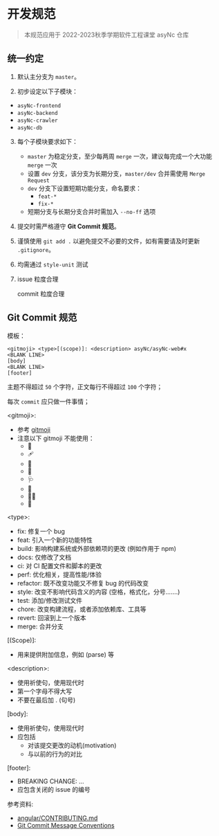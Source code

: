 # 开发规范

> 本规范应用于 2022-2023秋季学期软件工程课堂 asyNc 仓库

## 统一约定

1. 默认主分支为 `master`。
  
2. 初步设定以下子模块：
  
  - `asyNc-frontend`
  - `asyNc-backend`
  - `asyNc-crawler`
  - `asyNc-db`

3. 每个子模块要求如下：
   
   - `master` 为稳定分支，至少每两周 `merge` 一次，建议每完成一个大功能 `merge` 一次
   - 设置 `dev` 分支，该分支为长期分支，`master/dev` 合并需使用 `Merge Request`
   - `dev` 分支下设置短期功能分支，命名要求：
     - `feat-*`
     - `fix-*`
   - 短期分支与长期分支合并时需加入 `--no-ff` 选项

4. 提交时需严格遵守 **Git Commit 规范**。

5. 谨慎使用 `git add .` 以避免提交不必要的文件，如有需要请及时更新 `.gitignore`。

6. 均需通过 `style-unit` 测试

7. issue 粒度合理
   
   commit 粒度合理
  
## Git Commit 规范

模板：

```shell
<gitmoji> <type>[(scope)]: <description> asyNc/asyNc-web#x
<BLANK LINE>
[body]
<BLANK LINE>
[footer]
```

主题不得超过 `50` 个字符，正文每行不得超过 `100` 个字符；

每次 `commit` 应只做一件事情；

\<gitmoji\>:
- 参考 [gitmoji](https://gitmoji.dev/)
- 注意以下 gitmoji 不能使用：
  - :camera_flash:
  - :adhesive_bandage:
  - :monocle_face:
  - :test_tube:
  - :stethoscope:
  - :bricks:
  - :technologist:
  - :thread:

\<type\>:
- fix: 修复一个 bug
- feat: 引入一个新的功能特性
- build: 影响构建系统或外部依赖项的更改 (例如作用于 npm)
- docs: 仅修改了文档
- ci: 对 CI 配置文件和脚本的更改
- perf: 优化相关，提高性能/体验
- refactor: 既不改变功能又不修复 bug 的代码改变
- style: 改变不影响代码含义的内容 (空格，格式化，分号.......)
- test: 添加/修改测试文件
- chore: 改变构建流程，或者添加依赖库、工具等
- revert: 回滚到上一个版本
- merge: 合并分支

[(Scope)]:
- 用来提供附加信息，例如 (parse) 等

\<description\>:
- 使用祈使句，使用现代时
- 第一个字母不得大写
- 不要在最后加 . (句号)

[body]:
- 使用祈使句，使用现代时
- 应包括
  - 对该提交更改的动机(motivation)
  - 与以前的行为的对比

[footer]:
- BREAKING CHANGE: ...
- 应包含关闭的 issue 的编号

参考资料:
- [angular/CONTRIBUTING.md](https://github.com/angular/angular/blob/22b96b96902e1a42ee8c5e807720424abad3082a/CONTRIBUTING.md#-commit-message-guidelines)
- [Git Commit Message Conventions](https://docs.google.com/document/d/1QrDFcIiPjSLDn3EL15IJygNPiHORgU1_OOAqWjiDU5Y/edit#)
